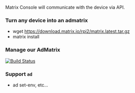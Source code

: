 Matrix Console will communicate with the device via API.

### Turn any device into an admatrix

* wget https://download.matrix.io/rpi2/matrix.latest.tar.gz
* matrix install


### Manage our AdMatrix

[![Build Status](https://bitbucket.org/admobilize/admatrix-console/downloads/Screen%20Shot%202015-07-15%20at%2010.40.23%20PM.png)](https://bitbucket.org/admobilize/admatrix-console/downloads/Screen%20Shot%202015-07-15%20at%2010.40.23%20PM.png)

### Support `ad`

* ad set-env, etc...